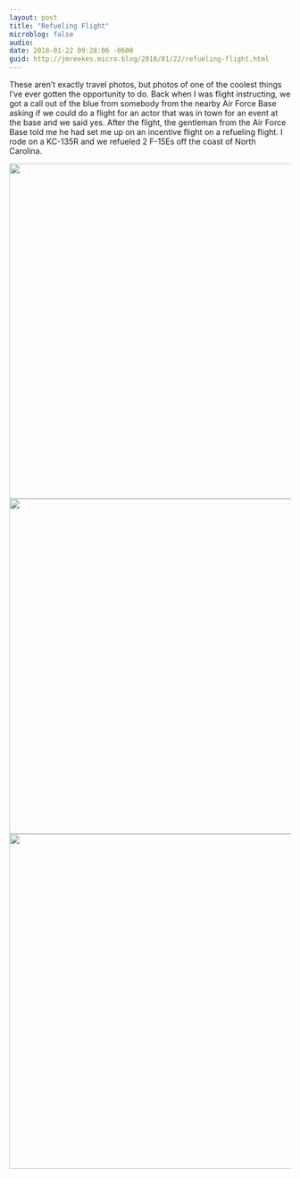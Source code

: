 ```yaml
---
layout: post
title: "Refueling Flight"
microblog: false
audio: 
date: 2018-01-22 09:28:06 -0600
guid: http://jmreekes.micro.blog/2018/01/22/refueling-flight.html
---
```

These aren’t exactly travel photos, but photos of one of the coolest things I’ve ever gotten the opportunity to do. Back when I was flight instructing, we got a call out of the blue from somebody from the nearby Air Force Base asking if we could do a flight for an actor that was in town for an event at the base and we said yes. After the flight, the gentleman from the Air Force Base told me he had set me up on an incentive flight on a refueling flight. I rode on a KC-135R and we refueled 2 F-15Es off the coast of North Carolina. 

<img src="http://www.jmreekes.com/uploads/2018/08f0a05e12.jpg" width="600" height="600" /><img src="http://www.jmreekes.com/uploads/2018/bc8019df86.jpg" width="600" height="600" /><img src="http://www.jmreekes.com/uploads/2018/877746e370.jpg" width="600" height="600" />
